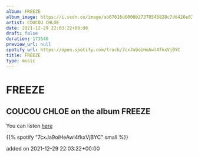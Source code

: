 ```yaml
---
album: FREEZE
album_image: https://i.scdn.co/image/ab67616d0000b27370546828c7d6426e82edade0
artist: COUCOU CHLOE
date: 2021-12-29 22:03:22+00:00
draft: false
duration: 173546
preview_url: null
spotify_url: https://open.spotify.com/track/7cxJa9oiHeAwl4fkxVjBYC
title: FREEZE
type: music
---
```



# FREEZE

## COUCOU CHLOE on the album FREEZE

You can listen [here](https://open.spotify.com/track/7cxJa9oiHeAwl4fkxVjBYC)

{{% spotify "7cxJa9oiHeAwl4fkxVjBYC" small %}}

added on 2021-12-29 22:03:22+00:00